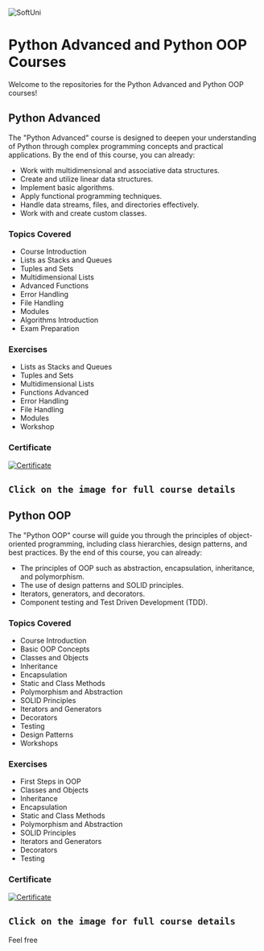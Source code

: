 ![SoftUni](https://encrypted-tbn0.gstatic.com/images?q=tbn:ANd9GcRYPFFqCRmlA9SmIQQd1_wUfKfApvbzcbSubQ&usqp=CAU)
# Python Advanced and Python OOP Courses

Welcome to the repositories for the Python Advanced and Python OOP courses!

## Python Advanced

The "Python Advanced" course is designed to deepen your understanding of Python through complex programming concepts and practical applications. By the end of this course, you can already:

- Work with multidimensional and associative data structures.
- Create and utilize linear data structures.
- Implement basic algorithms.
- Apply functional programming techniques.
- Handle data streams, files, and directories effectively.
- Work with and create custom classes.

### Topics Covered
- Course Introduction
- Lists as Stacks and Queues
- Tuples and Sets
- Multidimensional Lists
- Advanced Functions
- Error Handling
- File Handling
- Modules
- Algorithms Introduction
- Exam Preparation

### Exercises
- Lists as Stacks and Queues
- Tuples and Sets
- Multidimensional Lists
- Functions Advanced
- Error Handling
- File Handling
- Modules
- Workshop
### Certificate
[![Certificate](https://i.ibb.co/Wsr1ww2/image.png)](https://softuni.bg/certificates/details/217890/15502660)

`Click on the image for full course details`
---

## Python OOP

The "Python OOP" course will guide you through the principles of object-oriented programming, including class hierarchies, design patterns, and best practices. By the end of this course, you can already:

- The principles of OOP such as abstraction, encapsulation, inheritance, and polymorphism.
- The use of design patterns and SOLID principles.
- Iterators, generators, and decorators.
- Component testing and Test Driven Development (TDD).

### Topics Covered
- Course Introduction
- Basic OOP Concepts
- Classes and Objects
- Inheritance
- Encapsulation
- Static and Class Methods
- Polymorphism and Abstraction
- SOLID Principles
- Iterators and Generators
- Decorators
- Testing
- Design Patterns
- Workshops

### Exercises
- First Steps in OOP
- Classes and Objects
- Inheritance
- Encapsulation
- Static and Class Methods
- Polymorphism and Abstraction
- SOLID Principles
- Iterators and Generators
- Decorators
- Testing

### Certificate
[![Certificate](https://i.ibb.co/pPd7WCQ/image.png)](https://softuni.bg/certificates/details/222890/ea1d597d)

`Click on the image for full course details`
---


Feel free
